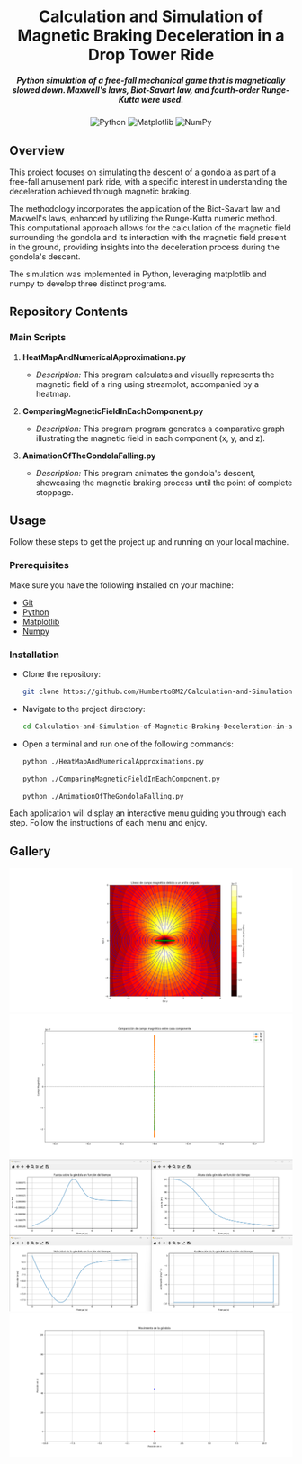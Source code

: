 <div align="center">

# Calculation and Simulation of Magnetic Braking Deceleration in a Drop Tower Ride

##### Python simulation of a free-fall mechanical game that is magnetically slowed down. Maxwell's laws, Biot-Savart law, and fourth-order Runge-Kutta were used. 

![Python](https://img.shields.io/badge/python-3670A0?style=for-the-badge&logo=python&logoColor=ffdd54)
![Matplotlib](https://img.shields.io/badge/Matplotlib-%23ffffff.svg?style=for-the-badge&logo=Matplotlib&logoColor=black)
![NumPy](https://img.shields.io/badge/numpy-%23013243.svg?style=for-the-badge&logo=numpy&logoColor=white)

</div>

## Overview

This project focuses on simulating the descent of a gondola as part of a free-fall amusement park ride, with a specific interest in understanding the deceleration achieved through magnetic braking.

The methodology incorporates the application of the Biot-Savart law and Maxwell's laws, enhanced by utilizing the Runge-Kutta numeric method. This computational approach allows for the calculation of the magnetic field surrounding the gondola and its interaction with the magnetic field present in the ground, providing insights into the deceleration process during the gondola's descent.

The simulation was implemented in Python, leveraging matplotlib and numpy to develop three distinct programs. 

## Repository Contents

### Main Scripts


1. **HeatMapAndNumericalApproximations.py**
   - *Description:* This program calculates and visually represents the magnetic field of a ring using streamplot, accompanied by a heatmap.

2. **ComparingMagneticFieldInEachComponent.py**
   - *Description:* This program program generates a comparative graph illustrating the magnetic field in each component (x, y, and z).

3. **AnimationOfTheGondolaFalling.py**
   - *Description:* This program animates the gondola's descent, showcasing the magnetic braking process until the point of complete stoppage.

## Usage 

Follow these steps to get the project up and running on your local machine.

### Prerequisites

Make sure you have the following installed on your machine:

- [Git](https://git-scm.com/)
- [Python](https://www.python.org/)
- [Matplotlib](https://matplotlib.org/)
- [Numpy](https://numpy.org/)

### Installation

- Clone the repository:

    ```bash
    git clone https://github.com/HumbertoBM2/Calculation-and-Simulation-of-Magnetic-Braking-Deceleration-in-a-Drop-Tower-Ride
    ```

- Navigate to the project directory:

    ```bash
    cd Calculation-and-Simulation-of-Magnetic-Braking-Deceleration-in-a-Drop-Tower-Ride
    ```

- Open a terminal and run one of the following commands:

    ```bash
    python ./HeatMapAndNumericalApproximations.py
    ```

    ```bash
    python ./ComparingMagneticFieldInEachComponent.py
    ```
    

    ```bash
    python ./AnimationOfTheGondolaFalling.py
    ```
Each application will display an interactive menu guiding you through each step. Follow the instructions of each menu and enjoy.



## Gallery 

![Image](Gallery/heatmap.png)
![Image](Gallery/comp.png)
![Image](Gallery/graphs.png)
![Image](Gallery/animation.png)
